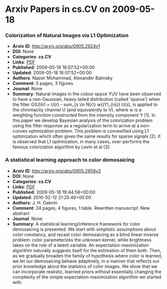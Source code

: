 # Arxiv Papers in cs.CV on 2009-05-18
### Colorization of Natural Images via L1 Optimization
- **Arxiv ID**: http://arxiv.org/abs/0905.2924v1
- **DOI**: None
- **Categories**: **cs.CV**
- **Links**: [PDF](http://arxiv.org/pdf/0905.2924v1)
- **Published**: 2009-05-18 16:07:52+00:00
- **Updated**: 2009-05-18 16:07:52+00:00
- **Authors**: Nassir Mohammad, Alexander Balinsky
- **Comment**: 5 pages, 3 figures
- **Journal**: None
- **Summary**: Natural images in the colour space YUV have been observed to have a non-Gaussian, heavy tailed distribution (called 'sparse') when the filter G(U)(r) = U(r) - sum_{s \in N(r)} w{(Y)_{rs}} U(s), is applied to the chromacity channel U (and equivalently to V), where w is a weighting function constructed from the intensity component Y [1]. In this paper we develop Bayesian analysis of the colorization problem using the filter response as a regularization term to arrive at a non-convex optimization problem. This problem is convexified using L1 optimization which often gives the same results for sparse signals [2]. It is observed that L1 optimization, in many cases, over-performs the famous colorization algorithm by Levin et al [3].



### A statistical learning approach to color demosaicing
- **Arxiv ID**: http://arxiv.org/abs/0905.2958v3
- **DOI**: None
- **Categories**: **cs.CV**
- **Links**: [PDF](http://arxiv.org/pdf/0905.2958v3)
- **Published**: 2009-05-18 19:44:58+00:00
- **Updated**: 2010-02-12 21:25:49+00:00
- **Authors**: J. H. Oaknin
- **Comment**: 24 pages, 4 figures, 1 table. Rewritten manuscript. New abstract
- **Journal**: None
- **Summary**: A statistical learning/inference framework for color demosaicing is presented. We start with simplistic assumptions about color constancy, and recast color demosaicing as a blind linear inverse problem: color parameterizes the unknown kernel, while brightness takes on the role of a latent variable. An expectation-maximization algorithm naturally suggests itself for the estimation of them both. Then, as we gradually broaden the family of hypothesis where color is learned, we let our demosaicing behave adaptively, in a manner that reflects our prior knowledge about the statistics of color images. We show that we can incorporate realistic, learned priors without essentially changing the complexity of the simple expectation-maximization algorithm we started with.



